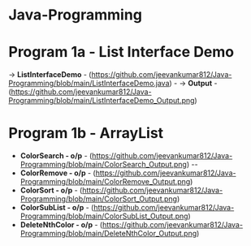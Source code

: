# Java-Programming

# Program 1a - List Interface Demo
-> **ListInterfaceDemo** - (https://github.com/jeevankumar812/Java-Programming/blob/main/ListInterfaceDemo.java)  - -> **Output** - (https://github.com/jeevankumar812/Java-Programming/blob/main/ListInterfaceDemo_Output.png)

# Program 1b - ArrayList
- **ColorSearch - o/p** - (https://github.com/jeevankumar812/Java-Programming/blob/main/ColorSearch_Output.png) --
- **ColorRemove - o/p** - (https://github.com/jeevankumar812/Java-Programming/blob/main/ColorRemove_Output.png)
- **ColorSort - o/p** - (https://github.com/jeevankumar812/Java-Programming/blob/main/ColorSort_Output.png)
- **ColorSubList - o/p** - (https://github.com/jeevankumar812/Java-Programming/blob/main/ColorSubList_Output.png)
- **DeleteNthColor - o/p** - (https://github.com/jeevankumar812/Java-Programming/blob/main/DeleteNthColor_Output.png) 
  

